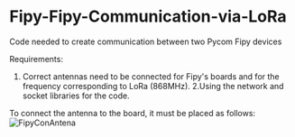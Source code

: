 # Fipy-Fipy-Communication-via-LoRa
Code needed to create communication between two Pycom Fipy devices

Requirements:
  1. Correct antennas need to be connected for Fipy's boards and for the frequency corresponding to LoRa (868MHz).
  2.Using the network and socket libraries for the code.
  
To connect the antenna to the board, it must be placed as follows:
![FipyConAntena](https://user-images.githubusercontent.com/99323067/180245208-d98a26fc-e1e5-481b-8398-e840974edab2.jpeg)
